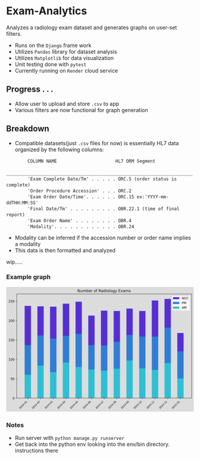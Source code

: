 # Exam-Analytics
Analyzes a radiology exam dataset and generates graphs on user-set filters.

- Runs on the `Django` frame work
- Utilizes `Pandas` library for dataset analysis
- Utilizes `Matplotlib` for data visualization
- Unit testing done with `pytest`
- Currently running on `Render` cloud service

## Progress . . .
- Allow user to upload and store `.csv` to app
- Various filters are now functional for graph generation

## Breakdown
- Compatible datasets(just `.csv` files for now) is essentially HL7 data organized by the following columns:

```
        COLUMN NAME                      HL7 ORM Segment
        ______________________________________________________________________
        'Exam Complete Date/Tm' . . . . . ORC.5 (order status is complete)
        'Order Procedure Accession' . . . ORC.2
        'Exam Order Date/Time'. . . . . . ORC.15 ex:'YYYY-mm-ddTHH:MM:SS'
        'Final Date/Tm' . . . . . . . . . OBR.22.1 (time of final report)
        'Exam Order Name' . . . . . . . . OBR.4
        'Modality'. . . . . . . . . . . . OBR.24
```
- Modality can be inferred if the accession number or order name implies a modality
- This data is then formatted and analyzed

wip.....

### Example graph

![](/img/grph.png)

### Notes

- Run server with `python manage.py runserver`
- Get back into the python env looking into the env/bin directory. instructions there